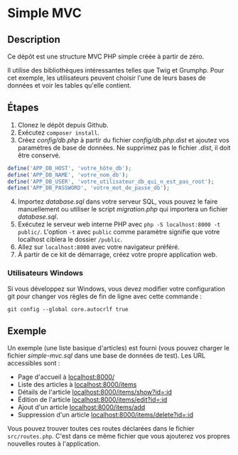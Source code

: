 # Simple MVC

## Description

Ce dépôt est une structure MVC PHP simple créée à partir de zéro.

Il utilise des bibliothèques intéressantes telles que Twig et Grumphp.
Pour cet exemple, les utilisateurs peuvent choisir l'une de leurs bases de données et voir les tables qu'elle contient.

## Étapes

1. Clonez le dépôt depuis Github.
2. Exécutez `composer install`.
3. Créez _config/db.php_ à partir du fichier _config/db.php.dist_ et ajoutez vos paramètres de base de données. Ne supprimez pas le fichier _.dist_, il doit être conservé.

```php
define('APP_DB_HOST', 'votre_hôte_db');
define('APP_DB_NAME', 'votre_nom_db');
define('APP_DB_USER', 'votre_utilisateur_db_qui_n_est_pas_root');
define('APP_DB_PASSWORD', 'votre_mot_de_passe_db');
```

4. Importez _database.sql_ dans votre serveur SQL, vous pouvez le faire manuellement ou utiliser le script _migration.php_ qui importera un fichier _database.sql_.
5. Exécutez le serveur web interne PHP avec `php -S localhost:8000 -t public/`. L'option `-t` avec `public` comme paramètre signifie que votre localhost ciblera le dossier `/public`.
6. Allez sur `localhost:8000` avec votre navigateur préféré.
7. À partir de ce kit de démarrage, créez votre propre application web.

### Utilisateurs Windows

Si vous développez sur Windows, vous devez modifier votre configuration git pour changer vos règles de fin de ligne avec cette commande :

`git config --global core.autocrlf true`

## Exemple

Un exemple (une liste basique d'articles) est fourni (vous pouvez charger le fichier _simple-mvc.sql_ dans une base de données de test). Les URL accessibles sont :

-   Page d'accueil à [localhost:8000/](localhost:8000/)
-   Liste des articles à [localhost:8000/items](localhost:8000/items)
-   Détails de l'article [localhost:8000/items/show?id=:id](localhost:8000/item/show?id=2)
-   Édition de l'article [localhost:8000/items/edit?id=:id](localhost:8000/items/edit?id=2)
-   Ajout d'un article [localhost:8000/items/add](localhost:8000/items/add)
-   Suppression d'un article [localhost:8000/items/delete?id=:id](localhost:8000/items/delete?id=2)

Vous pouvez trouver toutes ces routes déclarées dans le fichier `src/routes.php`. C'est dans ce même fichier que vous ajouterez vos propres nouvelles routes à l'application.
